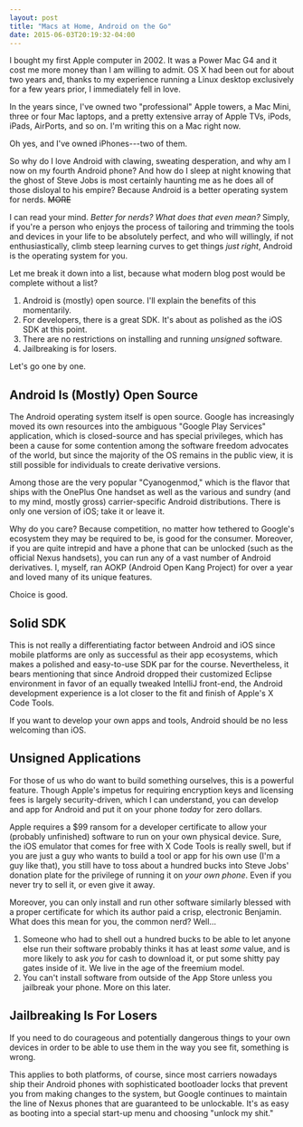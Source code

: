```yaml
---
layout: post
title: "Macs at Home, Android on the Go"
date: 2015-06-03T20:19:32-04:00
---
```


I bought my first Apple computer in 2002. It was a Power Mac G4 and it cost me
more money than I am willing to admit. OS X had been out for about two years
and, thanks to my experience running a Linux desktop exclusively for a few years
prior, I immediately fell in love.

In the years since, I've owned two "professional" Apple towers, a Mac Mini,
three or four Mac laptops, and a pretty extensive array of Apple TVs, iPods,
iPads, AirPorts, and so on. I'm writing this on a Mac right now.

Oh yes, and I've owned iPhones---two of them.

So why do I love Android with clawing, sweating desperation, and why am I now on
my fourth Android phone? And how do I sleep at night knowing that the ghost of
Steve Jobs is most certainly haunting me as he does all of those disloyal to his
empire? Because Android is a better operating system for nerds. ~~MORE~~

I can read your mind. _Better for nerds? What does that even mean?_ Simply, if
you're a person who enjoys the process of tailoring and trimming the tools and
devices in your life to be absolutely perfect, and who will willingly, if not
enthusiastically, climb steep learning curves to get things _just right_,
Android is the operating system for you.

Let me break it down into a list, because what modern blog post would be
complete without a list?

1. Android is (mostly) open source. I'll explain the benefits of this momentarily.
2. For developers, there is a great SDK. It's about as polished as the iOS SDK
   at this point.
3. There are no restrictions on installing and running _unsigned_ software.
4. Jailbreaking is for losers.
 
Let's go one by one.

## Android Is (Mostly) Open Source ##

The Android operating system itself is open source. Google has increasingly
moved its own resources into the ambiguous "Google Play Services" application,
which is closed-source and has special privileges, which has been a cause for
some contention among the software freedom advocates of the world, but since the
majority of the OS remains in the public view, it is still possible for
individuals to create derivative versions.

Among those are the very popular "Cyanogenmod," which is the flavor that ships
with the OnePlus One handset as well as the various and sundry (and to my mind,
mostly gross) carrier-specific Android distributions. There is only one version
of iOS; take it or leave it.

Why do you care? Because competition, no matter how tethered to Google's
ecosystem they may be required to be, is good for the consumer. Moreover, if you
are quite intrepid and have a phone that can be unlocked (such as the official
Nexus handsets), you can run any of a vast number of Android derivatives. I,
myself, ran AOKP (Android Open Kang Project) for over a year and loved many of
its unique features.

Choice is good.

## Solid SDK ##

This is not really a differentiating factor between Android and iOS since mobile
platforms are only as successful as their app ecosystems, which makes a polished
and easy-to-use SDK par for the course. Nevertheless, it bears mentioning that
since Android dropped their customized Eclipse environment in favor of an
equally tweaked IntelliJ front-end, the Android development experience is a lot
closer to the fit and finish of Apple's X Code Tools.

If you want to develop your own apps and tools, Android should be no less
welcoming than iOS.

## Unsigned Applications ##

For those of us who do want to build something ourselves, this is a powerful
feature. Though Apple's impetus for requiring encryption keys and licensing fees
is largely security-driven, which I can understand, you can develop and app for
Android and put it on your phone *today* for zero dollars.

Apple requires a $99 ransom for a developer certificate to allow your (probably
unfinished) software to run on your own physical device. Sure, the iOS emulator
that comes for free with X Code Tools is really swell, but if you are just a guy
who wants to build a tool or app for his own use (I'm a guy like that), you
still have to toss about a hundred bucks into Steve Jobs' donation plate for the
privilege of running it on _your own phone_. Even if you never try to sell it,
or even give it away.

Moreover, you can only install and run other software similarly blessed with a
proper certificate for which its author paid a crisp, electronic Benjamin. What
does this mean for you, the common nerd? Well...

1. Someone who had to shell out a hundred bucks to be able to let anyone else
   run their software probably thinks it has at least *some* value, and is more
   likely to ask *you* for cash to download it, or put some shitty pay gates
   inside of it. We live in the age of the freemium model.
2. You can't install software from outside of the App Store unless you jailbreak
   your phone. More on this later.

## Jailbreaking Is For Losers ##

If you need to do courageous and potentially dangerous things to your own
devices in order to be able to use them in the way you see fit, something is
wrong.

This applies to both platforms, of course, since most carriers nowadays ship
their Android phones with sophisticated bootloader locks that prevent you from
making changes to the system, but Google continues to maintain the line of Nexus
phones that are guaranteed to be unlockable. It's as easy as booting into a
special start-up menu and choosing "unlock my shit."

